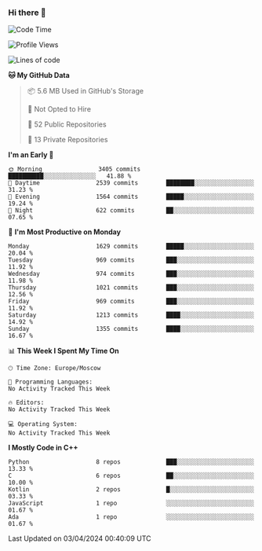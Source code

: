 ### Hi there 👋

<!--
**SemenMartynov/SemenMartynov** is a ✨ _special_ ✨ repository because its `README.md` (this file) appears on your GitHub profile.

Here are some ideas to get you started:

- 🔭 I’m currently working on ...
- 🌱 I’m currently learning ...
- 👯 I’m looking to collaborate on ...
- 🤔 I’m looking for help with ...
- 💬 Ask me about ...
- 📫 How to reach me: ...
- 😄 Pronouns: ...
- ⚡ Fun fact: ...
-->

<!--START_SECTION:waka-->
![Code Time](http://img.shields.io/badge/Code%20Time-0%20secs-blue)

![Profile Views](http://img.shields.io/badge/Profile%20Views-0-blue)

![Lines of code](https://img.shields.io/badge/From%20Hello%20World%20I%27ve%20Written-6.8%20million%20lines%20of%20code-blue)

**🐱 My GitHub Data** 

> 📦 5.6 MB Used in GitHub's Storage 
 > 
> 🚫 Not Opted to Hire
 > 
> 📜 52 Public Repositories 
 > 
> 🔑 13 Private Repositories 
 > 
**I'm an Early 🐤** 

```text
🌞 Morning                3405 commits        ██████████░░░░░░░░░░░░░░░   41.88 % 
🌆 Daytime                2539 commits        ████████░░░░░░░░░░░░░░░░░   31.23 % 
🌃 Evening                1564 commits        █████░░░░░░░░░░░░░░░░░░░░   19.24 % 
🌙 Night                  622 commits         ██░░░░░░░░░░░░░░░░░░░░░░░   07.65 % 
```
📅 **I'm Most Productive on Monday** 

```text
Monday                   1629 commits        █████░░░░░░░░░░░░░░░░░░░░   20.04 % 
Tuesday                  969 commits         ███░░░░░░░░░░░░░░░░░░░░░░   11.92 % 
Wednesday                974 commits         ███░░░░░░░░░░░░░░░░░░░░░░   11.98 % 
Thursday                 1021 commits        ███░░░░░░░░░░░░░░░░░░░░░░   12.56 % 
Friday                   969 commits         ███░░░░░░░░░░░░░░░░░░░░░░   11.92 % 
Saturday                 1213 commits        ████░░░░░░░░░░░░░░░░░░░░░   14.92 % 
Sunday                   1355 commits        ████░░░░░░░░░░░░░░░░░░░░░   16.67 % 
```


📊 **This Week I Spent My Time On** 

```text
🕑︎ Time Zone: Europe/Moscow

💬 Programming Languages: 
No Activity Tracked This Week

🔥 Editors: 
No Activity Tracked This Week

💻 Operating System: 
No Activity Tracked This Week
```

**I Mostly Code in C++** 

```text
Python                   8 repos             ███░░░░░░░░░░░░░░░░░░░░░░   13.33 % 
C                        6 repos             ██░░░░░░░░░░░░░░░░░░░░░░░   10.00 % 
Kotlin                   2 repos             █░░░░░░░░░░░░░░░░░░░░░░░░   03.33 % 
JavaScript               1 repo              ░░░░░░░░░░░░░░░░░░░░░░░░░   01.67 % 
Ada                      1 repo              ░░░░░░░░░░░░░░░░░░░░░░░░░   01.67 % 
```




 Last Updated on 03/04/2024 00:40:09 UTC
<!--END_SECTION:waka-->